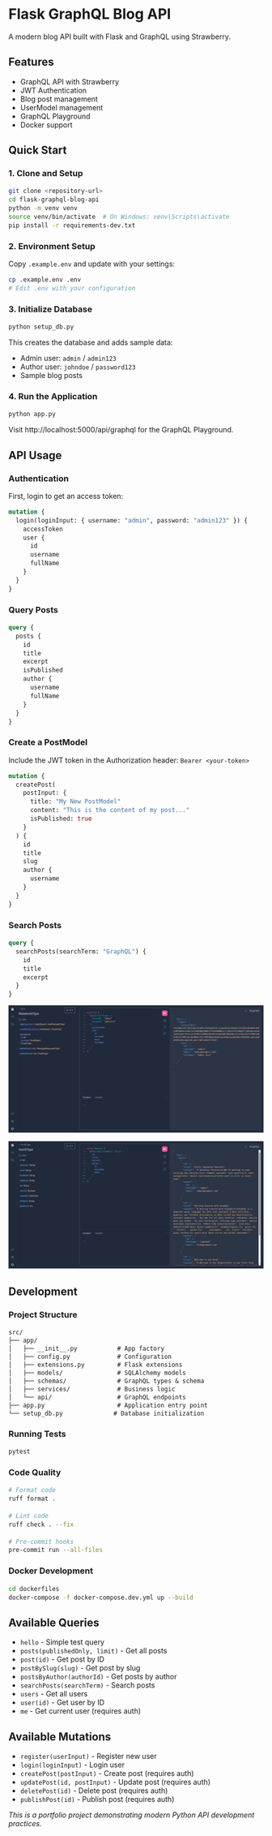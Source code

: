 # Flask GraphQL Blog API

A modern blog API built with Flask and GraphQL using Strawberry.

## Features

- GraphQL API with Strawberry
- JWT Authentication
- Blog post management
- UserModel management
- GraphQL Playground
- Docker support

## Quick Start

### 1. Clone and Setup

```bash
git clone <repository-url>
cd flask-graphql-blog-api
python -m venv venv
source venv/bin/activate  # On Windows: venv\Scripts\activate
pip install -r requirements-dev.txt
```

### 2. Environment Setup

Copy `.example.env` and update with your settings:

```bash
cp .example.env .env
# Edit .env with your configuration
```

### 3. Initialize Database

```bash
python setup_db.py
```

This creates the database and adds sample data:

- Admin user: `admin` / `admin123`
- Author user: `johndoe` / `password123`
- Sample blog posts

### 4. Run the Application

```bash
python app.py
```

Visit http://localhost:5000/api/graphql for the GraphQL Playground.

## API Usage

### Authentication

First, login to get an access token:

```graphql
mutation {
  login(loginInput: { username: "admin", password: "admin123" }) {
    accessToken
    user {
      id
      username
      fullName
    }
  }
}
```

### Query Posts

```graphql
query {
  posts {
    id
    title
    excerpt
    isPublished
    author {
      username
      fullName
    }
  }
}
```

### Create a PostModel

Include the JWT token in the Authorization header: `Bearer <your-token>`

```graphql
mutation {
  createPost(
    postInput: {
      title: "My New PostModel"
      content: "This is the content of my post..."
      isPublished: true
    }
  ) {
    id
    title
    slug
    author {
      username
    }
  }
}
```

### Search Posts

```graphql
query {
  searchPosts(searchTerm: "GraphQL") {
    id
    title
    excerpt
  }
}
```

![Graphql Login](/docs/images/graphql-api-1.png)

![Graphql Posts](/docs/images/graphql-api-2.png)

## Development

### Project Structure

```
src/
├── app/
│   ├── __init__.py           # App factory
│   ├── config.py             # Configuration
│   ├── extensions.py         # Flask extensions
│   ├── models/               # SQLAlchemy models
│   ├── schemas/              # GraphQL types & schema
│   ├── services/             # Business logic
│   └── api/                  # GraphQL endpoints
├── app.py                    # Application entry point
└── setup_db.py              # Database initialization
```

### Running Tests

```bash
pytest
```

### Code Quality

```bash
# Format code
ruff format .

# Lint code
ruff check . --fix

# Pre-commit hooks
pre-commit run --all-files
```

### Docker Development

```bash
cd dockerfiles
docker-compose -f docker-compose.dev.yml up --build
```

## Available Queries

- `hello` - Simple test query
- `posts(publishedOnly, limit)` - Get all posts
- `post(id)` - Get post by ID
- `postBySlug(slug)` - Get post by slug
- `postsByAuthor(authorId)` - Get posts by author
- `searchPosts(searchTerm)` - Search posts
- `users` - Get all users
- `user(id)` - Get user by ID
- `me` - Get current user (requires auth)

## Available Mutations

- `register(userInput)` - Register new user
- `login(loginInput)` - Login user
- `createPost(postInput)` - Create post (requires auth)
- `updatePost(id, postInput)` - Update post (requires auth)
- `deletePost(id)` - Delete post (requires auth)
- `publishPost(id)` - Publish post (requires auth)

_This is a portfolio project demonstrating modern Python API development practices._
